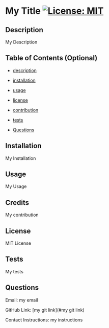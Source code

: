 
# My Title        [![License: MIT](https://img.shields.io/badge/License-MIT-yellow.svg)](https://opensource.org/licenses/MIT)

## Description

My Description

## Table of Contents (Optional)


- [description](#description)

- [installation](#installation)

- [usage](#usage)

- [license](#license)

- [contribution](#contribution)

- [tests](#tests)

- [Questions](#questions)


## Installation
 
My Installation

## Usage

My Usage
    

## Credits

My contribution


## License

MIT License


## Tests

My tests

## Questions


Email: my email

GitHub Link: [my git link](#my git link)

Contact Instructions: my instructions